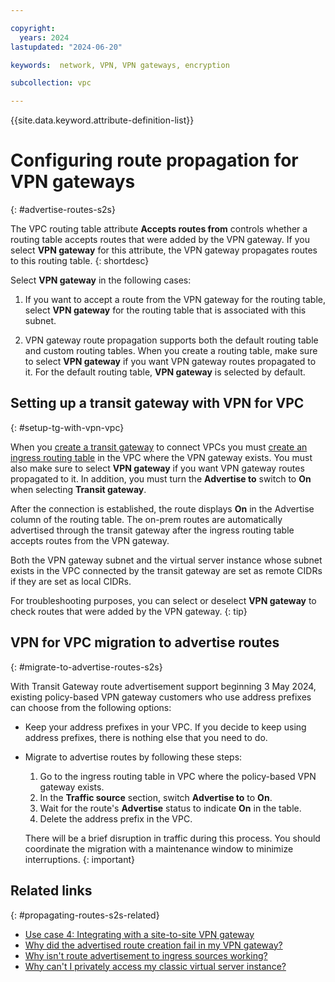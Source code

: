 ```yaml
---

copyright:
  years: 2024
lastupdated: "2024-06-20"

keywords:  network, VPN, VPN gateways, encryption

subcollection: vpc

---
```


{{site.data.keyword.attribute-definition-list}}

# Configuring route propagation for VPN gateways
{: #advertise-routes-s2s}

The VPC routing table attribute **Accepts routes from** controls whether a routing table accepts routes that were added by the VPN gateway. If you select **VPN gateway** for this attribute, the VPN gateway propagates routes to this routing table.
{: shortdesc}

Select **VPN gateway** in the following cases:

1. If you want to accept a route from the VPN gateway for the routing table, select **VPN gateway** for the routing table that is associated with this subnet.

1. VPN gateway route propagation supports both the default routing table and custom routing tables. When you create a routing table, make sure to select **VPN gateway** if you want VPN gateway routes propagated to it. For the default routing table, **VPN gateway** is selected by default.

## Setting up a transit gateway with VPN for VPC
{: #setup-tg-with-vpn-vpc}

When you [create a transit gateway](/docs/transit-gateway?topic=transit-gateway-ordering-transit-gateway&interface=ui) to connect VPCs you must [create an ingress routing table](/docs/vpc?topic=vpc-create-vpc-routing-table&interface=ui) in the VPC where the VPN gateway exists. You must also make sure to select **VPN gateway** if you want VPN gateway routes propagated to it. In addition, you must turn the **Advertise to** switch to **On** when selecting **Transit gateway**.

After the connection is established, the route displays **On** in the Advertise column of the routing table. The on-prem routes are automatically advertised through the transit gateway after the ingress routing table accepts routes from the VPN gateway.

Both the VPN gateway subnet and the virtual server instance whose subnet exists in the VPC connected by the transit gateway are set as remote CIDRs if they are set as local CIDRs.

For troubleshooting purposes, you can select or deselect **VPN gateway** to check routes that were added by the VPN gateway.
{: tip}

## VPN for VPC migration to advertise routes
{: #migrate-to-advertise-routes-s2s}

With Transit Gateway route advertisement support beginning 3 May 2024, existing policy-based VPN gateway customers who use address prefixes can choose from the following options:

* Keep your address prefixes in your VPC. If you decide to keep using address prefixes, there is nothing else that you need to do.
* Migrate to advertise routes by following these steps:
   1. Go to the ingress routing table in VPC where the policy-based VPN gateway exists.
   1. In the **Traffic source** section, switch **Advertise to** to **On**.
   1. Wait for the route's **Advertise** status to indicate **On** in the table.
   1. Delete the address prefix in the VPC.

   There will be a brief disruption in traffic during this process. You should coordinate the migration with a maintenance window to minimize interruptions.
   {: important}

## Related links
{: #propagating-routes-s2s-related}

* [Use case 4: Integrating with a site-to-site VPN gateway](/docs/vpc?topic=vpc-vpn-client-to-site-overview#integrating-with-site-to-site-vpn-gateway)
* [Why did the advertised route creation fail in my VPN gateway?](/docs/vpc?topic=vpc-troubleshoot-s2s-advertise-routes-over-quota)
* [Why isn't route advertisement to ingress sources working?](/docs/vpc?topic=vpc-troubleshoot-advertise-route-does-not-work-s2s)
* [Why can't I privately access my classic virtual server instance?](/docs/vpc?topic=vpc-troubleshoot-s2s-cannot-access-classic-vsi)
